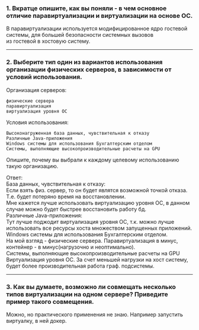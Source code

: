 ### 1. Вкратце опишите, как вы поняли - в чем основное отличие паравиртуализации и виртуализации на основе ОС. 
В паравиртуализации используется модифицированное ядро гостевой системы, для большей безопасности системных вызовов  
из гостевой в хостовую систему.  

---

### 2. Выберите тип один из вариантов использования организации физических серверов, в зависимости от условий использования.  

Организация серверов:  

    физические сервера  
    паравиртуализация  
    виртуализация уровня ОС  

Условия использования:  

    Высоконагруженная база данных, чувствительная к отказу  
    Различные Java-приложения  
    Windows системы для использования Бухгалтерским отделом  
    Системы, выполняющие высокопроизводительные расчеты на GPU  

Опишите, почему вы выбрали к каждому целевому использованию такую организацию.  

Ответ:  
База данных, чувствительная к отказу:    
Если взять физ. сервер, то он будет являтся возможной точкой отказа. Т.е. будет потеряно время на восстановлении.   
Мне кажется лучше использовать виртуализацию уровня ОС, в данном случае можно будет быстрее восстановить работу бд.  
Различные Java-приложения:  
Тут лучше поджодит виртуализация уровня ОС, т.к. можно лучше использовать все ресурсы хоста множеством запущенных приложений.  
Windows системы для использования Бухгалтерским отделом.  
На мой взгляд  - физические сервера. Паравиртуализация в минус, контейнер - в минус(нагрузочно и неоптимально).  
Системы, выполняющие высокопроизводительные расчеты на GPU  
  Виртуализация уровня ОС. За счет меньшей нагрузки на хост систему, будет более производительная работа граф. подсистемы.  

---

### 3. Как вы думаете, возможно ли совмещать несколько типов виртуализации на одном сервере? Приведите пример такого совмещения.  
Можно, но практического применения не знаю. Например запустить виртуалку, в ней докер.  